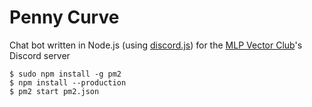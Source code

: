 # Penny Curve

Chat bot written in Node.js (using [discord.js](https://www.npmjs.com/package/discord.js)) for the [MLP Vector Club](https://github.com/MLP-VectorClub)'s Discord server 

```
$ sudo npm install -g pm2
$ npm install --production
$ pm2 start pm2.json
```
